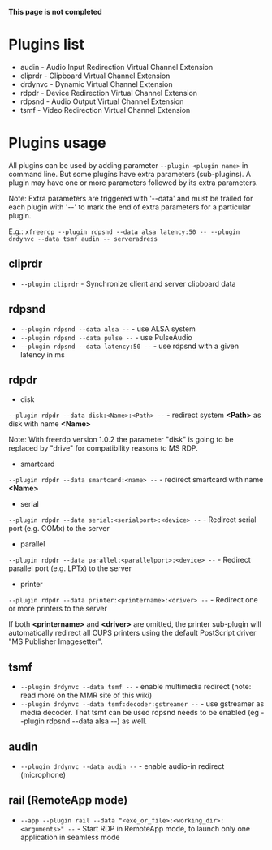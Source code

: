 **This page is not completed**

# Plugins list
* audin - Audio Input Redirection Virtual Channel Extension
* cliprdr - Clipboard Virtual Channel Extension
* drdynvc - Dynamic Virtual Channel Extension
* rdpdr - Device Redirection Virtual Channel Extension
* rdpsnd - Audio Output Virtual Channel Extension
* tsmf - Video Redirection Virtual Channel Extension

# Plugins usage

All plugins can be used by adding parameter `--plugin <plugin name>` in command line. But some plugins have extra parameters (sub-plugins). A plugin may have one or more parameters followed by its extra parameters.

Note: Extra parameters are triggered with '--data' and must be trailed for each plugin with '--' to mark the end of extra parameters for a particular plugin.

E.g.: `xfreerdp --plugin rdpsnd --data alsa latency:50 -- --plugin drdynvc --data tsmf audin -- serveradress`

## cliprdr

* `--plugin cliprdr` - Synchronize client and server clipboard data

## rdpsnd

* `--plugin rdpsnd --data alsa --` - use ALSA system
* `--plugin rdpsnd --data pulse --` - use PulseAudio
* `--plugin rdpsnd --data latency:50 --` - use rdpsnd with a given latency in ms 

## rdpdr

* disk

`--plugin rdpdr --data disk:<Name>:<Path> --` - redirect system **\<Path\>** as disk with name **\<Name\>**

Note: With freerdp version 1.0.2 the parameter "disk" is going to be replaced by "drive" for compatibility reasons to MS RDP. 

* smartcard

`--plugin rdpdr --data smartcard:<name> --` - redirect smartcard with name **\<Name\>** 

* serial

`--plugin rdpdr --data serial:<serialport>:<device> --` - Redirect serial port (e.g. COMx) to the server

* parallel

`--plugin rdpdr --data parallel:<parallelport>:<device> --` - Redirect parallel port (e.g. LPTx) to the server

* printer

`--plugin rdpdr --data printer:<printername>:<driver> --` - Redirect one or more printers to the server
 
If  both  **\<printername\>**  and  **\<driver\>** are omitted, the printer sub-plugin will automatically redirect all CUPS printers using  the default PostScript driver "MS Publisher Imagesetter".

## tsmf

* `--plugin drdynvc --data tsmf --` - enable multimedia redirect (note: read more on the MMR site of this wiki)
* `--plugin drdynvc --data tsmf:decoder:gstreamer --` - use gstreamer as media decoder.
That tsmf can be used rdpsnd needs to be enabled (eg --plugin rdpsnd --data alsa --) as well.

## audin

* `--plugin drdynvc --data audin --` - enable audio-in redirect (microphone)

## rail (RemoteApp mode)

* `--app --plugin rail --data "<exe_or_file>:<working_dir>:<arguments>" --` - Start RDP in RemoteApp mode, to launch only one application in seamless mode